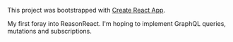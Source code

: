 This project was bootstrapped with [Create React App](https://github.com/facebookincubator/create-react-app).

My first foray into ReasonReact. I'm hoping to implement GraphQL queries, mutations and subscriptions.
